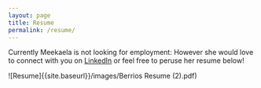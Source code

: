 ```yaml
---
layout: page
title: Resume
permalink: /resume/
---
```

Currently Meekaela is not looking for employment: However she would love to connect with you on [LinkedIn](https://www.linkedin.com/in/meekaela-berrios/) or feel free to peruse her resume below!

![Resume]{{site.baseurl}}/images/Berrios Resume (2).pdf)


